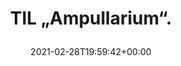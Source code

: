 ---
retweeted: false
source: <a href="http://twitter.com/#!/download/ipad" rel="nofollow">Twitter for iPad</a>
entities:
  hashtags: []
  symbols: []
  user_mentions: []
  urls:
  - url: https://t.co/QPK2gUahOD
    expanded_url: https://twitter.com/jgollw/status/1366023956147412994
    display_url: twitter.com/jgollw/status/…
    indices:
    - '19'
    - '42'
display_text_range:
- '0'
- '42'
favorite_count: '0'
id_str: '1366115885614833668'
truncated: false
retweet_count: '0'
id: '1366115885614833668'
possibly_sensitive: false
created_at: Sun Feb 28 19:59:42 +0000 2021
favorited: false
full_text: TIL „Ampullarium“.
lang: da
quote_url: https://twitter.com/jgollw/status/1366023956147412994
tags:
- pesos/twitter
date: '2021-02-28T19:59:42+00:00'
src: https://twitter.com/bascht/status/1366115885614833668
original_url: https://twitter.com/bascht/status/1366115885614833668
type: twitter_tweet
text: TIL „Ampullarium“.
title: 'TIL „Ampullarium“.

  '

---